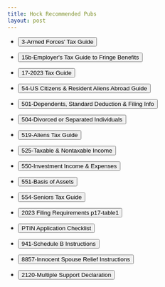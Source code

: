 ```yaml
---
title: Hock Recommended Pubs
layout: post
---
```


<script> function button1() { window.open("/ea/assets/pdfs/vip/p3.pdf"); }</script>
- <button onclick="button1()">3-Armed Forces' Tax Guide</button> 

<script> function button2() { window.open("/ea/assets/pdfs/vip/p15b.pdf"); } </script>
- <button onclick="button2()">15b-Employer's Tax Guide to Fringe Benefits</button> 

<script> function button3() { window.open("/ea/assets/pdfs/vip/p17.pdf"); } </script>
- <button onclick="button3()">17-2023 Tax Guide</button>

<script> function button4() { window.open("/ea/assets/pdfs/vip/p54.pdf"); } </script>
- <button onclick="button4()">54-US Citizens & Resident Aliens Abroad Guide</button> 

<script> function button5() { window.open("/ea/assets/pdfs/vip/p501.pdf"); } </script>
- <button onclick="button5()">501-Dependents, Standard Deduction & Filing Info</button> 

<script> function button6() { window.open("/ea/assets/pdfs/vip/p504.pdf"); } </script>
- <button onclick="button6()">504-Divorced or Separated Individuals</button> 

<script> function button7() { window.open("/ea/assets/pdfs/vip/p519.pdf"); } </script> 
- <button onclick="button7()">519-Aliens Tax Guide</button>

<script> function button8() { window.open("/ea/assets/pdfs/vip/p525.pdf"); } </script>
- <button onclick="button8()">525-Taxable & Nontaxable Income</button> 

<script> function button9() { window.open("/ea/assets/pdfs/vip/p550.pdf"); } </script>
- <button onclick="button9()">550-Investment Income & Expenses</button> 

<script> function button10() { window.open("/ea/assets/pdfs/vip/p551.pdf"); } </script>
- <button onclick="button10()">551-Basis of Assets</button> 

<script> function button11() { window.open("/ea/assets/pdfs/vip/p554.pdf"); } </script>
- <button onclick="button11()">554-Seniors Tax Guide</button> 

<script> function button12() { window.open("/ea/assets/pdfs/vip/pub17.table1-1-Dollar-Filing-Req.pdf"); } </script>
- <button onclick="button12()">2023 Filing Requirements p17-table1</button> 

<script> function button13() { window.open("/ea/assets/pdfs/vip/PTIN.Application.Checklist_Internal.Revenue.Service.pdf"); } </script>
- <button onclick="button13()">PTIN Application Checklist</button> 

<script> function button14() { window.open("/ea/assets/pdfs/vip/i941sb.pdf"); } </script>
- <button onclick="button14()">941-Schedule B Instructions</button> 

<script> function button15() { window.open("/ea/assets/pdfs/vip/i8857.pdf"); } </script>
- <button onclick="button15()">8857-Innocent Spouse Relief Instructions</button> 

<script> function button16() { window.open("/ea/assets/pdfs/f2120.pdf"); } </script>
- <button onclick="button16()">2120-Multiple Support Declaration</button> 
